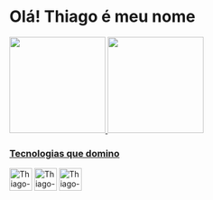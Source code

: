 # Olá! Thiago é meu nome

<div>
  <a href="https://github.com/ThiagoOli">
  <img height="170cm" src="https://github-readme-stats.vercel.app/api?username=ThiagoOli&show_icons=true&theme=tokyonight&include_all_commits=true&count_private=true">
  <img height="170cm" src="https://github-readme-stats.vercel.app/api/top-langs/?username=ThiagoOli&theme=tokyonight&langs_count=16&layout=compact"
</div> 
    
### Tecnologias que domino 
<div style="display: inline-block">
  <img alt="Thiago-JS" aling="center" width="40" height"38" src="https://cdn.jsdelivr.net/gh/devicons/devicon/icons/javascript/javascript-plain.svg" />
  <img alt="Thiago-JS" aling="center" width="40" height"38" src="https://cdn.jsdelivr.net/gh/devicons/devicon/icons/html5/html5-original.svg" />
  <img alt="Thiago-JS" aling="center" width="40" height"38" src="https://cdn.jsdelivr.net/gh/devicons/devicon/icons/css3/css3-original.svg" />       
</div> 
